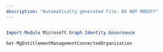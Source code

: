 ```yaml
---
description: "Automatically generated file. DO NOT MODIFY"
---
```


```powershell

Import-Module Microsoft.Graph.Identity.Governance

Get-MgEntitlementManagementConnectedOrganization

```